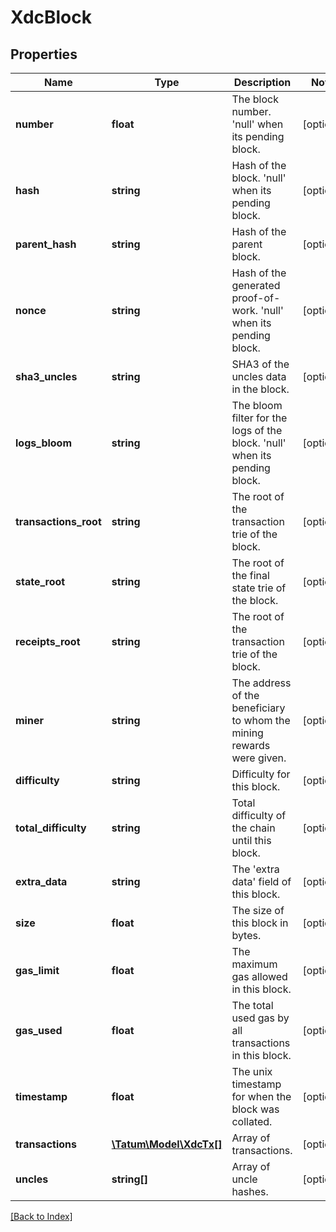 # XdcBlock

## Properties

Name | Type | Description | Notes
------------ | ------------- | ------------- | -------------
**number** | **float** | The block number. &#39;null&#39; when its pending block. | [optional]
**hash** | **string** | Hash of the block. &#39;null&#39; when its pending block. | [optional]
**parent_hash** | **string** | Hash of the parent block. | [optional]
**nonce** | **string** | Hash of the generated proof-of-work. &#39;null&#39; when its pending block. | [optional]
**sha3_uncles** | **string** | SHA3 of the uncles data in the block. | [optional]
**logs_bloom** | **string** | The bloom filter for the logs of the block. &#39;null&#39; when its pending block. | [optional]
**transactions_root** | **string** | The root of the transaction trie of the block. | [optional]
**state_root** | **string** | The root of the final state trie of the block. | [optional]
**receipts_root** | **string** | The root of the transaction trie of the block. | [optional]
**miner** | **string** | The address of the beneficiary to whom the mining rewards were given. | [optional]
**difficulty** | **string** | Difficulty for this block. | [optional]
**total_difficulty** | **string** | Total difficulty of the chain until this block. | [optional]
**extra_data** | **string** | The &#39;extra data&#39; field of this block. | [optional]
**size** | **float** | The size of this block in bytes. | [optional]
**gas_limit** | **float** | The maximum gas allowed in this block. | [optional]
**gas_used** | **float** | The total used gas by all transactions in this block. | [optional]
**timestamp** | **float** | The unix timestamp for when the block was collated. | [optional]
**transactions** | [**\Tatum\Model\XdcTx[]**](XdcTx.md) | Array of transactions. | [optional]
**uncles** | **string[]** | Array of uncle hashes. | [optional]

[[Back to Index]](../index.md)
